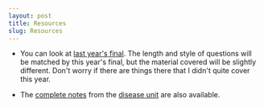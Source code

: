 ```yaml
---
layout: post
title: Resources
slug: Resources
---
```


* You can look at [last year's final](../../../materials/final_2015.test.pdf). The length and style of questions will be matched by this year's final, but the material covered will be slightly different. Don't worry if there are things there that I didn't quite cover this year.

* The [complete notes](../../../materials/disease.complete.pdf) from the [disease unit](../../../disease.html) are also available.

